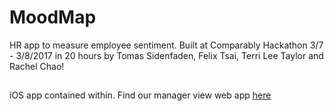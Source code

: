 # MoodMap
HR app to measure employee sentiment. Built at Comparably Hackathon 3/7 - 3/8/2017 in 20 hours by Tomas Sidenfaden, Felix Tsai, Terri Lee Taylor and Rachel Chao!

##
iOS app contained within. Find our manager view web app [here](https://invis.io/4PG855CRQXE)





